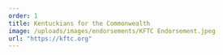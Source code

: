 ```yaml
---
order: 1
title: Kentuckians for the Commonwealth
image: /uploads/images/endorsements/KFTC Endorsement.jpeg
url: "https://kftc.org"
---
```


